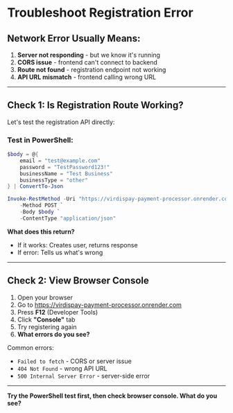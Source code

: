 # Troubleshoot Registration Error

## Network Error Usually Means:
1. **Server not responding** - but we know it's running
2. **CORS issue** - frontend can't connect to backend
3. **Route not found** - registration endpoint not working
4. **API URL mismatch** - frontend calling wrong URL

---

## Check 1: Is Registration Route Working?

Let's test the registration API directly:

### Test in PowerShell:
```powershell
$body = @{
    email = "test@example.com"
    password = "TestPassword123!"
    businessName = "Test Business"
    businessType = "other"
} | ConvertTo-Json

Invoke-RestMethod -Uri "https://virdispay-payment-processor.onrender.com/api/auth/register" `
    -Method POST `
    -Body $body `
    -ContentType "application/json"
```

**What does this return?**
- If it works: Creates user, returns response
- If error: Tells us what's wrong

---

## Check 2: View Browser Console

1. Open your browser
2. Go to https://virdispay-payment-processor.onrender.com
3. Press **F12** (Developer Tools)
4. Click **"Console"** tab
5. Try registering again
6. **What errors do you see?**

Common errors:
- `Failed to fetch` - CORS or server issue
- `404 Not Found` - wrong API URL
- `500 Internal Server Error` - server-side error

---

**Try the PowerShell test first, then check browser console. What do you see?**

